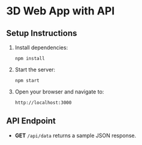 
# 3D Web App with API

## Setup Instructions

1. Install dependencies:

   ```
   npm install
   ```

2. Start the server:

   ```
   npm start
   ```

3. Open your browser and navigate to:

   ```
   http://localhost:3000
   ```

## API Endpoint

- **GET** `/api/data` returns a sample JSON response.
